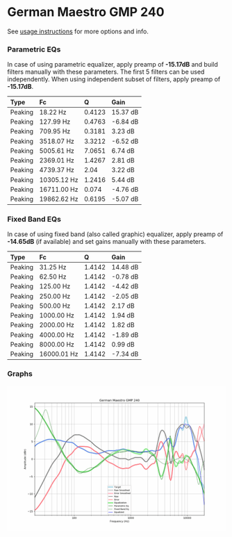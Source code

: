 # German Maestro GMP 240
See [usage instructions](https://github.com/jaakkopasanen/AutoEq#usage) for more options and info.

### Parametric EQs
In case of using parametric equalizer, apply preamp of **-15.17dB** and build filters manually
with these parameters. The first 5 filters can be used independently.
When using independent subset of filters, apply preamp of **-15.17dB**.

| Type    | Fc          |      Q | Gain     |
|:--------|:------------|:-------|:---------|
| Peaking | 18.22 Hz    | 0.4123 | 15.37 dB |
| Peaking | 127.99 Hz   | 0.4763 | -6.84 dB |
| Peaking | 709.95 Hz   | 0.3181 | 3.23 dB  |
| Peaking | 3518.07 Hz  | 3.3212 | -6.52 dB |
| Peaking | 5005.61 Hz  | 7.0651 | 6.74 dB  |
| Peaking | 2369.01 Hz  | 1.4267 | 2.81 dB  |
| Peaking | 4739.37 Hz  | 2.04   | 3.22 dB  |
| Peaking | 10305.12 Hz | 1.2416 | 5.44 dB  |
| Peaking | 16711.00 Hz | 0.074  | -4.76 dB |
| Peaking | 19862.62 Hz | 0.6195 | -5.07 dB |

### Fixed Band EQs
In case of using fixed band (also called graphic) equalizer, apply preamp of **-14.65dB**
(if available) and set gains manually with these parameters.

| Type    | Fc          |      Q | Gain     |
|:--------|:------------|:-------|:---------|
| Peaking | 31.25 Hz    | 1.4142 | 14.48 dB |
| Peaking | 62.50 Hz    | 1.4142 | -0.78 dB |
| Peaking | 125.00 Hz   | 1.4142 | -4.42 dB |
| Peaking | 250.00 Hz   | 1.4142 | -2.05 dB |
| Peaking | 500.00 Hz   | 1.4142 | 2.17 dB  |
| Peaking | 1000.00 Hz  | 1.4142 | 1.94 dB  |
| Peaking | 2000.00 Hz  | 1.4142 | 1.82 dB  |
| Peaking | 4000.00 Hz  | 1.4142 | -1.89 dB |
| Peaking | 8000.00 Hz  | 1.4142 | 0.99 dB  |
| Peaking | 16000.01 Hz | 1.4142 | -7.34 dB |

### Graphs
![](./German%20Maestro%20GMP%20240.png)